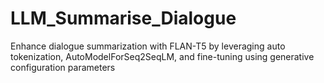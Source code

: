 # LLM_Summarise_Dialogue
 Enhance dialogue summarization with FLAN-T5 by leveraging auto tokenization, AutoModelForSeq2SeqLM, and fine-tuning using generative configuration parameters 
